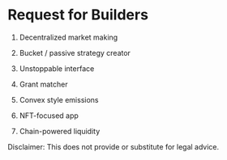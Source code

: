 # Request for Builders


1. Decentralized market making


2. Bucket / passive strategy creator


3. Unstoppable interface


4. Grant matcher


5. Convex style emissions


6. NFT-focused app


7. Chain-powered liquidity


Disclaimer: This does not provide or substitute for legal advice.

